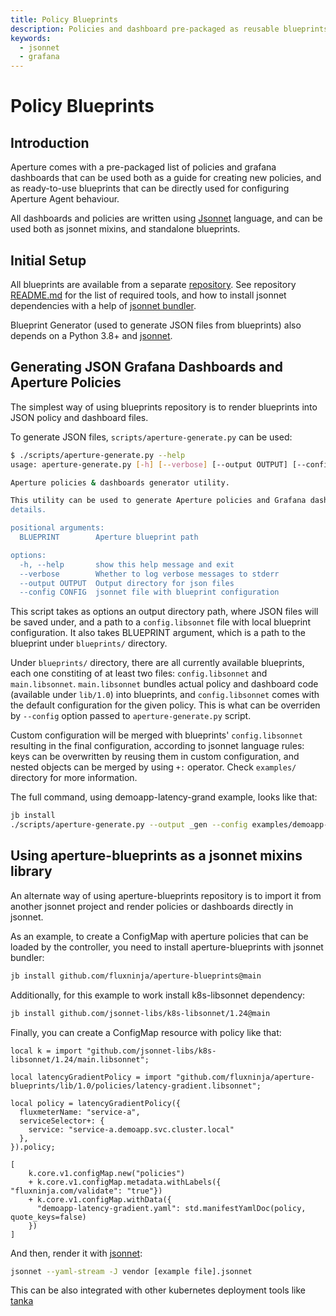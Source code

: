 ```yaml
---
title: Policy Blueprints
description: Policies and dashboard pre-packaged as reusable blueprints
keywords:
  - jsonnet
  - grafana
---
```


# Policy Blueprints

## Introduction

Aperture comes with a pre-packaged list of policies and grafana dashboards that
can be used both as a guide for creating new policies, and as ready-to-use
blueprints that can be directly used for configuring Aperture Agent behaviour.

All dashboards and policies are written using [Jsonnet][jsonnet-lang] language,
and can be used both as jsonnet mixins, and standalone blueprints.

[jsonnet-lang]: https://jsonnet.org

## Initial Setup

All blueprints are available from a separate [repository][aperture-blueprints].
See repository [README.md][blueprints-readme] for the list of required tools,
and how to install jsonnet dependencies with a help of [jsonnet bundler][jb].

Blueprint Generator (used to generate JSON files from blueprints) also depends
on a Python 3.8+ and [jsonnet][go-jsonnet].

[k8s-libsonnet]: https://github.com/jsonnet-libs/k8s-libsonnet
[aperture-blueprints]: https://github.com/fluxninja/aperture-blueprints
[blueprints-readme]: https://github.com/fluxninja/aperture-blueprints/blob/main/README.md
[jb]: https://github.com/jsonnet-bundler/jsonnet-bundler
[go-jsonnet]: https://github.com/google/go-jsonnet

## Generating JSON Grafana Dashboards and Aperture Policies

The simplest way of using blueprints repository is to render blueprints into
JSON policy and dashboard files.

To generate JSON files, `scripts/aperture-generate.py` can be used:

```sh
$ ./scripts/aperture-generate.py --help
usage: aperture-generate.py [-h] [--verbose] [--output OUTPUT] [--config CONFIG] BLUEPRINT

Aperture policies & dashboards generator utility.

This utility can be used to generate Aperture policies and Grafana dashboards "in-place". Check [aperture-blueprint's README.md](https://github.com/fluxninja/aperture-blueprints/blob/main/README.md) for more
details.

positional arguments:
  BLUEPRINT        Aperture blueprint path

options:
  -h, --help       show this help message and exit
  --verbose        Whether to log verbose messages to stderr
  --output OUTPUT  Output directory for json files
  --config CONFIG  jsonnet file with blueprint configuration
```

This script takes as options an output directory path, where JSON files will be
saved under, and a path to a `config.libsonnet` file with local blueprint
configuration. It also takes BLUEPRINT argument, which is a path to the
blueprint under `blueprints/` directory.

Under `blueprints/` directory, there are all currently available blueprints,
each one constiting of at least two files: `config.libsonnet` and
`main.libsonnet`. `main.libsonnet` bundles actual policy and dashboard code
(available under `lib/1.0`) into blueprints, and `config.libsonnet` comes with
the default configuration for the given policy. This is what can be overriden by
`--config` option passed to `aperture-generate.py` script.

Custom configuration will be merged with blueprints' `config.libsonnet`
resulting in the final configuration, according to jsonnet language rules: keys
can be overwritten by reusing them in custom configuration, and nested objects
can be merged by using `+:` operator. Check `examples/` directory for more
information.

The full command, using demoapp-latency-grand example, looks like that:

```sh
jb install
./scripts/aperture-generate.py --output _gen --config examples/demoapp-latency-gradient.jsonnet blueprints/latency-gradient
```

## Using aperture-blueprints as a jsonnet mixins library

An alternate way of using aperture-blueprints repository is to import it from
another jsonnet project and render policies or dashboards directly in jsonnet.

As an example, to create a ConfigMap with aperture policies that can be loaded
by the controller, you need to install aperture-blueprints with jsonnet bundler:

```sh
jb install github.com/fluxninja/aperture-blueprints@main
```

Additionally, for this example to work install k8s-libsonnet dependency:

```sh
jb install github.com/jsonnet-libs/k8s-libsonnet/1.24@main
```

Finally, you can create a ConfigMap resource with policy like that:

```jsonnet
local k = import "github.com/jsonnet-libs/k8s-libsonnet/1.24/main.libsonnet";

local latencyGradientPolicy = import "github.com/fluxninja/aperture-blueprints/lib/1.0/policies/latency-gradient.libsonnet";

local policy = latencyGradientPolicy({
  fluxmeterName: "service-a",
  serviceSelector+: {
    service: "service-a.demoapp.svc.cluster.local"
  },
}).policy;

[
    k.core.v1.configMap.new("policies")
	+ k.core.v1.configMap.metadata.withLabels({ "fluxninja.com/validate": "true"})
	+ k.core.v1.configMap.withData({
	  "demoapp-latency-gradient.yaml": std.manifestYamlDoc(policy, quote_keys=false)
	})
]
```

And then, render it with [jsonnet][jsonnet]:

```sh
jsonnet --yaml-stream -J vendor [example file].jsonnet
```

This can be also integrated with other kubernetes deployment tools like
[tanka][tk]

[jsonnet]: https://github.com/google/go-jsonnet
[tk]: https://grafana.com/oss/tanka/
